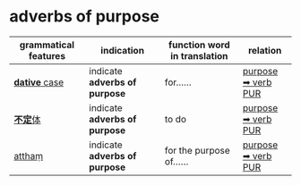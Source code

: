 # adverbs of purpose

|grammatical features|indication|function word in translation|relation|
|-|-|-|-|
|[**dative** case](https://assets-hk.wikipali.org/pali-handbook/zh-Hans/declension/dat.html)|indicate **adverbs of purpose**|for……|[purpose ➡ verb<br>PUR](https://assets-hk.wikipali.org/pali-handbook/zh-Hans/basic-relation/dat/dat-pur.html)|
|[**不定**体](https://assets-hk.wikipali.org/pali-handbook/zh-Hans/declension/dat.html)|indicate **adverbs of purpose**|to do|[purpose ➡ verb<br>PUR](https://assets-hk.wikipali.org/pali-handbook/zh-Hans/basic-relation/verb/inf.html)|
|[atthaṃ]()|indicate **adverbs of purpose**|for the purpose of……|[purpose ➡ verb<br>PUR](https://assets-hk.wikipali.org/pali-handbook/zh-Hans/basic-relation/verb/inf.html)|
